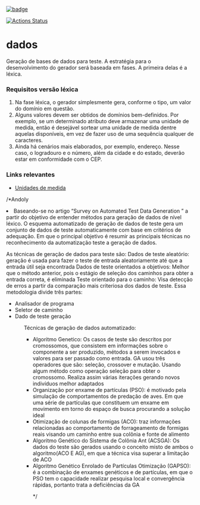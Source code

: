 [![badge](https://action-badges.now.sh/kyriosdata/dados)](https://github.com/kyriosdata/dados/actions)

[![Actions Status](https://github.com/kyriosdata/dados/workflows/dados/badge.svg)](https://github.com/kyriosdata/dados/workflows/dados/badge.svg)



# dados
Geração de bases de dados para teste. A estratégia para o desenvolvimento do gerador será baseada em fases. A primeira delas é a léxica. 

### Requisitos versão léxica
1. Na fase léxica, o gerador simplesmente gera, conforme o tipo, um valor do domínio em questão.
  1. Alguns valores devem ser obtidos de domínios bem-definidos. Por exemplo, se um determinado atributo deve armazenar uma unidade de medida, então é desejável sortear uma unidade de medida dentre aquelas disponíveis, em vez de fazer uso de uma sequência qualquer de caracteres. 
 1. Ainda há cenários mais elaborados, por exemplo, endereço. Nesse caso, o logradouro e o número, além da cidade e do estado, deverão estar em conformidade com o CEP. 

### Links relevantes
- [Unidades de medida](http://unitsofmeasure.org/ucum.html)

/*Andoly

<li>Baseando-se no artigo “Survey on Automated Test Data Generation ” a partir do objetivo de entender métodos para geração de dados de nível léxico.
O esquema automatizado de geração de dados de teste gera um conjunto de dados de teste automaticamente com base em critérios de adequação. Em que o principal objetivo é resumir as principais técnicas no reconhecimento da automatização teste a geração de dados.

As técnicas de geração de dados para teste são:
Dados de teste aleatório:  geração é usada para fazer o teste de entrada aleatoriamente até que a entrada útil seja encontrada
Dados de teste orientados a objetivos: Melhor que o método anterior, pois o estágio de seleção dos caminhos para obter a entrada correta, é eliminada
Teste orientado para o caminho: Visa detecção de erros a partir da comparação mais criteriosa dos dados de teste. Essa metodologia divide três partes: 
<ul>
<li>Analisador de programa
<li>Seletor de caminho 
<li>Dado de teste geração
<ul>
  
Técnicas de geração de dados automatizado: 
<ul> 
<li> Algoritmo Genetico: Os casos de teste são descritos por cromossomos, que consistem em informações sobre o componente a ser produzido, métodos a serem invocados e valores para ser passado como entrada. GA usou três operadores que são: seleção, crossover e mutação. Usando algum método como operação seleção para obter o cromossomo. Realiza assim várias iterações gerando novos indivíduos melhor adaptados

<li> Organização por enxame de partículas (PSO): é motivado pela simulação de comportamentos de predação de aves. Em que uma série de partículas que constituem um enxame em movimento em torno do espaço de busca procurando a solução ideal
  
<li>Otimização de colunas de formigas (ACO):  traz informações relacionadas ao comportamento de forrageamento de formigas reais visando um caminho entre sua colônia e fonte de alimento
  
<li>Algoritmo Genético do Sistema de Colônia Ant (ACSGA): Os dados do teste são gerados usando o conceito misto de ambos o algoritmo(ACO E AG), em que a técnica visa superar a limitação de ACO
  
<li>Algoritmo Genético Enrolado de Partículas Otimização (GAPSO): é a combinação de enxames genéticos e de partículas, em que o PSO tem o capacidade realizar pesquisa local e convergência rápidas, portanto trata a deficiências da GA
<p>  
*/
